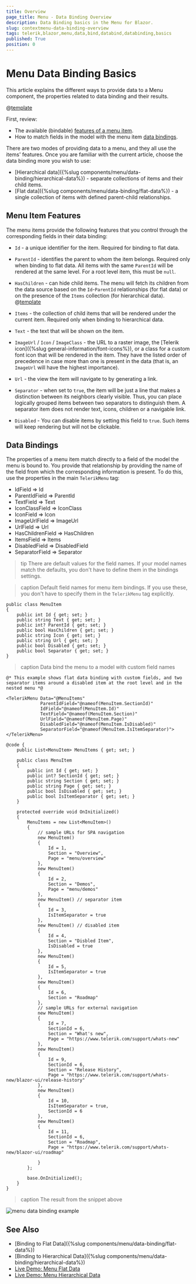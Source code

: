 ```yaml
---
title: Overview
page_title: Menu - Data Binding Overview
description: Data Binding basics in the Menu for Blazor.
slug: contextmenu-data-binding-overview
tags: telerik,blazor,menu,data,bind,databind,databinding,basics
published: True
position: 0
---
```


# Menu Data Binding Basics

This article explains the different ways to provide data to a Menu component, the properties related to data binding and their results.

@[template](/_contentTemplates/common/general-info.md#valuebind-vs-databind-link)

First, review:

* The available (bindable) [features of a menu item](#menu-item-features).
* How to match fields in the model with the menu item [data bindings](#data-bindings).

There are two modes of providing data to a menu, and they all use the items' features. Once you are familiar with the current article, choose the data binding more you wish to use:

* [Hierarchical data]({%slug components/menu/data-binding/hierarchical-data%}) - separate collections of items and their child items.
* [Flat data]({%slug components/menu/data-binding/flat-data%}) - a single collection of items with defined parent-child relationships.

## Menu Item Features

The menu items provide the following features that you control through the corresponding fields in their data binding:

* `Id` - a unique identifier for the item. Required for binding to flat data.

* `ParentId` - identifies the parent to whom the item belongs. Required only when binding to flat data. All items with the same `ParentId` will be rendered at the same level. For a root level item, this must be `null`.

* `HasChildren` - can hide child items. The menu will fetch its children from the data source based on the `Id`-`ParentId` relationships (for flat data) or on the presence of the `Items` collection (for hierarchical data). @[template](/_contentTemplates/menu/basic-example.md#has-children-behavior)

* `Items` - the collection of child items that will be rendered under the current item. Required only when binding to hierarchical data.

* `Text` - the text that will be shown on the item.

* `ImageUrl` / `Icon` / `ImageClass` - the URL to a raster image, the [Telerik icon]({%slug general-information/font-icons%}), or a class for a custom font icon that will be rendered in the item. They have the listed order of precedence in case more than one is present in the data (that is, an `ImageUrl` will have the highest importance).

* `Url` - the view the item will navigate to by generating a link.

* `Separator` - when set to `true`, the item will be just a line that makes a distinction between its neighbors clearly visible. Thus, you can place logically grouped items between two separators to distinguish them. A separator item does not render text, icons, children or a navigable link.

* `Disabled` - You can disable items by setting this field to `true`. Such items will keep rendering but will not be clickable.

## Data Bindings

The properties of a menu item match directly to a field of the model the menu is bound to. You provide that relationship by providing the name of the field from which the corresponding information is present. To do this, use the properties in the main `TelerikMenu` tag:

* IdField => Id
* ParentIdField => ParentId
* TextField => Text
* IconClassField => IconClass
* IconField => Icon
* ImageUrlField => ImageUrl
* UrlField => Url
* HasChildrenField => HasChildren
* ItemsField => Items
* DisabledField => DisabledField
* SeparatorField => Separator

>tip There are default values for the field names. If your model names match the defaults, you don't have to define them in the bindings settings.

>caption Default field names for menu item bindings. If you use these, you don't have to specify them in the `TelerikMenu` tag explicitly.

````CSHTML
public class MenuItem
{
	public int Id { get; set; }
	public string Text { get; set; }
	public int? ParentId { get; set; }
	public bool HasChildren { get; set; }
	public string Icon { get; set; }
	public string Url { get; set; }
	public bool Disabled { get; set; }
	public bool Separator { get; set; }
}
````

>caption Data bind the menu to a model with custom field names

````CSHTML
@* This example shows flat data binding with custom fields, and two separator items around a disabled item at the root level and in the nested menu *@

<TelerikMenu Data="@MenuItems"
             ParentIdField="@nameof(MenuItem.SectionId)"
             IdField="@nameof(MenuItem.Id)"
             TextField="@nameof(MenuItem.Section)"
             UrlField="@nameof(MenuItem.Page)"
             DisabledField="@nameof(MenuItem.IsDisabled)"
             SeparatorField="@nameof(MenuItem.IsItemSeparator)">
</TelerikMenu>

@code {
    public List<MenuItem> MenuItems { get; set; }

    public class MenuItem
    {
        public int Id { get; set; }
        public int? SectionId { get; set; }
        public string Section { get; set; }
        public string Page { get; set; }
        public bool IsDisabled { get; set; }
        public bool IsItemSeparator { get; set; }
    }

    protected override void OnInitialized()
    {
        MenuItems = new List<MenuItem>()
        {
            // sample URLs for SPA navigation
            new MenuItem()
            {
                Id = 1,
                Section = "Overview",
                Page = "menu/overview"
            },
            new MenuItem()
            {
                Id = 2,
                Section = "Demos",
                Page = "menu/demos"
            },
            new MenuItem() // separator item
            {
                Id = 3,
                IsItemSeparator = true
            },
            new MenuItem() // disabled item
            {
                Id = 4,
                Section = "Disbled Item",
                IsDisabled = true
            },
            new MenuItem()
            {
                Id = 5,
                IsItemSeparator = true
            },
            new MenuItem()
            {
                Id = 6,
                Section = "Roadmap"
            },
            // sample URLs for external navigation
            new MenuItem()
            {
                Id = 7,
                SectionId = 6,
                Section = "What's new",
                Page = "https://www.telerik.com/support/whats-new"
            },
            new MenuItem()
            {
                Id = 9,
                SectionId = 6,
                Section = "Release History",
                Page = "https://www.telerik.com/support/whats-new/blazor-ui/release-history"
            },
            new MenuItem()
            {
                Id = 10,
                IsItemSeparator = true,
                SectionId = 6
            },
            new MenuItem()
            {
                Id = 11,
                SectionId = 6,
                Section = "Roadmap",
                Page = "https://www.telerik.com/support/whats-new/blazor-ui/roadmap"

            }
        };

        base.OnInitialized();
    }
}
````

>caption The result from the snippet above

![menu data binding example](images/menu-databinding-example.png)



## See Also

  * [Binding to Flat Data]({%slug components/menu/data-binding/flat-data%})
  * [Binding to Hierarchical Data]({%slug components/menu/data-binding/hierarchical-data%})
  * [Live Demo: Menu Flat Data](https://demos.telerik.com/blazor-ui/menu/flat-data)
  * [Live Demo: Menu Hierarchical Data](https://demos.telerik.com/blazor-ui/menu/hierarchical-data)
